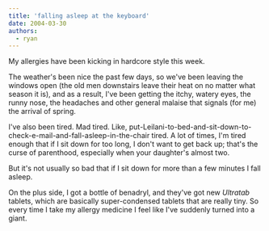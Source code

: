 ```yaml
---
title: 'falling asleep at the keyboard'
date: 2004-03-30
authors:
  - ryan
---
```


My allergies have been kicking in hardcore style this week.

The weather's been nice the past few days, so we've been leaving the windows open (the old men downstairs leave their heat on no matter what season it is), and as a result, I've been getting the itchy, watery eyes, the runny nose, the headaches and other general malaise that signals (for me) the arrival of spring.

I've also been tired. Mad tired. Like, put-Leilani-to-bed-and-sit-down-to-check-e-mail-and-fall-asleep-in-the-chair tired. A lot of times, I'm tired enough that if I sit down for too long, I don't want to get back up; that's the curse of parenthood, especially when your daughter's almost two.

But it's not usually so bad that if I sit down for more than a few minutes I fall asleep.

On the plus side, I got a bottle of benadryl, and they've got new _Ultratab_ tablets, which are basically super-condensed tablets that are really tiny. So every time I take my allergy medicine I feel like I've suddenly turned into a giant.

